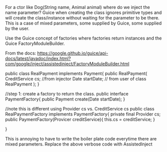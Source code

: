 
For a ctor like Dog(String name, Animal animal) 
where do we inject the name parameter? 
Guice when creating the class ignores primitive types and will create 
the class/instance without waiting for the parameter to be there. This is a 
case of mixed parameters, some supplied by Guice, some supplied by the user.

Use the Guice concept of factories where factories return instances and the
Guice FactoryModuleBuilder. 
 
From the docs: 
https://google.github.io/guice/api-docs/latest/javadoc/index.html?com/google/inject/assistedinject/FactoryModuleBuilder.html

public class RealPayment implements Payment{
  public RealPayment(
    CreditService cs; //from injector
    Date startDate; // from user of class RealPayment
  );
}

//step 1: create a factory to return the class. 
public interface PaymentFactory{
  public Payment create(Date startDate);
}

//note this is different using Provider<CreditService> cs vs. CreditService cs
public class RealPaymentFactory implements PaymentFactory{
  private final Provider<CreditService> cs; 
  public PaymentFactory(Provicer<CreditService> creditService){
    this.cs = creditService;
  }
  
}







This is annoying to have to write the boiler plate code everytime 
there are mixed parameters. Replace the above verbose code with AssistedInject








